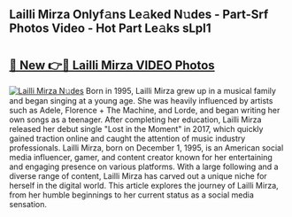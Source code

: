 ## Lailli Mirza Onlyf𝚊ns Le𝚊ked N𝚞des - Part-Srf Photos Video - Hot Part Le𝚊ks sLpI1

# <h2><a href="http://ac39252.deff.icu/?id=Lailli+Mirza">🔗 New 👉🔴 Lailli Mirza VIDEO Photos</a></h2>

[![Lailli Mirza N𝚞des](https://i.imgur.com/rIISA9y.gif)](http://ac39252.deff.icu/?id=Lailli+Mirza)
Born in 1995, Lailli Mirza grew up in a musical family and began singing at a young age. She was heavily influenced by artists such as Adele, Florence + The Machine, and Lorde, and began writing her own songs as a teenager. After completing her education, Lailli Mirza released her debut single "Lost in the Moment" in 2017, which quickly gained traction online and caught the attention of music industry professionals. Lailli Mirza, born on December 1, 1995, is an American social media influencer, gamer, and content creator known for her entertaining and engaging presence on various platforms. With a large following and a diverse range of content, Lailli Mirza has carved out a unique niche for herself in the digital world. This article explores the journey of Lailli Mirza, from her humble beginnings to her current status as a social media sensation.
